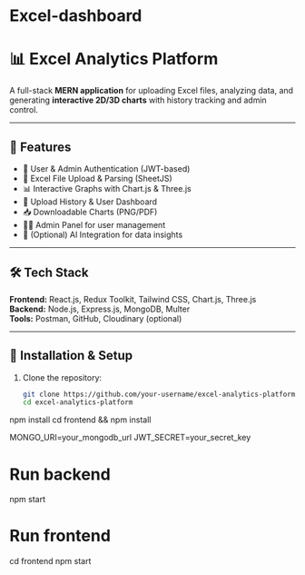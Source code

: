 # Excel-dashboard
# 📊 Excel Analytics Platform

A full-stack **MERN application** for uploading Excel files, analyzing data, and generating **interactive 2D/3D charts** with history tracking and admin control.

---

## 🚀 Features
- 🔐 User & Admin Authentication (JWT-based)
- 📂 Excel File Upload & Parsing (SheetJS)
- 📊 Interactive Graphs with Chart.js & Three.js
- 📜 Upload History & User Dashboard
- 📥 Downloadable Charts (PNG/PDF)
- 🧑‍💻 Admin Panel for user management
- 🤖 (Optional) AI Integration for data insights

---

## 🛠️ Tech Stack
**Frontend:** React.js, Redux Toolkit, Tailwind CSS, Chart.js, Three.js  
**Backend:** Node.js, Express.js, MongoDB, Multer  
**Tools:** Postman, GitHub, Cloudinary (optional)

---

## 📌 Installation & Setup

1. Clone the repository:
   ```bash
   git clone https://github.com/your-username/excel-analytics-platform.git
   cd excel-analytics-platform
npm install
cd frontend && npm install

MONGO_URI=your_mongodb_url
JWT_SECRET=your_secret_key


# Run backend
npm start

# Run frontend
cd frontend
npm start
